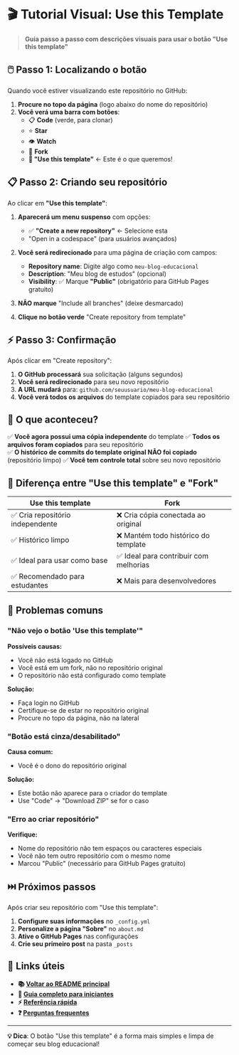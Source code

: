 # 🎬 Tutorial Visual: Use this Template

> **Guia passo a passo com descrições visuais para usar o botão "Use this template"**

## 🖱️ Passo 1: Localizando o botão

Quando você estiver visualizando este repositório no GitHub:

1. **Procure no topo da página** (logo abaixo do nome do repositório)
2. **Você verá uma barra com botões**: 
   - 📋 **Code** (verde, para clonar)
   - ⭐ **Star** 
   - 👁️ **Watch**
   - 🍴 **Fork**
   - **🎯 "Use this template"** ← Este é o que queremos!

## 📋 Passo 2: Criando seu repositório

Ao clicar em **"Use this template"**:

1. **Aparecerá um menu suspenso** com opções:
   - ✅ **"Create a new repository"** ← Selecione esta
   - "Open in a codespace" (para usuários avançados)

2. **Você será redirecionado** para uma página de criação com campos:
   - **Repository name**: Digite algo como `meu-blog-educacional`
   - **Description**: "Meu blog de estudos" (opcional)
   - **Visibility**: ✅ Marque **"Public"** (obrigatório para GitHub Pages gratuito)

3. **NÃO marque** "Include all branches" (deixe desmarcado)

4. **Clique no botão verde** "Create repository from template"

## ⚡ Passo 3: Confirmação

Após clicar em "Create repository":

1. **O GitHub processará** sua solicitação (alguns segundos)
2. **Você será redirecionado** para seu novo repositório
3. **A URL mudará** para: `github.com/seuusuario/meu-blog-educacional`
4. **Você verá todos os arquivos** do template copiados para seu repositório

## 🎉 O que aconteceu?

✅ **Você agora possui uma cópia independente** do template
✅ **Todos os arquivos foram copiados** para seu repositório  
✅ **O histórico de commits do template original NÃO foi copiado** (repositório limpo)
✅ **Você tem controle total** sobre seu novo repositório

## 🔄 Diferença entre "Use this template" e "Fork"

| Use this template | Fork |
|-------------------|------|
| ✅ Cria repositório independente | ❌ Cria cópia conectada ao original |
| ✅ Histórico limpo | ❌ Mantém todo histórico do template |
| ✅ Ideal para usar como base | ✅ Ideal para contribuir com melhorias |
| ✅ Recomendado para estudantes | ❌ Mais para desenvolvedores |

## 🚨 Problemas comuns

### "Não vejo o botão 'Use this template'"

**Possíveis causas:**
- Você não está logado no GitHub
- Você está em um fork, não no repositório original
- O repositório não está configurado como template

**Solução:**
- Faça login no GitHub
- Certifique-se de estar no repositório original
- Procure no topo da página, não na lateral

### "Botão está cinza/desabilitado"

**Causa comum:**
- Você é o dono do repositório original

**Solução:**
- Este botão não aparece para o criador do template
- Use "Code" → "Download ZIP" se for o caso

### "Erro ao criar repositório"

**Verifique:**
- Nome do repositório não tem espaços ou caracteres especiais
- Você não tem outro repositório com o mesmo nome
- Marcou "Public" (necessário para GitHub Pages gratuito)

## ⏭️ Próximos passos

Após criar seu repositório com "Use this template":

1. **Configure suas informações** no `_config.yml`
2. **Personalize a página "Sobre"** no `about.md`
3. **Ative o GitHub Pages** nas configurações
4. **Crie seu primeiro post** na pasta `_posts`

## 🔗 Links úteis

- **📚 [Voltar ao README principal](README.md)**
- **🚀 [Guia completo para iniciantes](GUIA-INICIANTES.md)**
- **⚡ [Referência rápida](REFERENCIA-RAPIDA.md)**
- **❓ [Perguntas frequentes](FAQ.md)**

---

**💡 Dica**: O botão "Use this template" é a forma mais simples e limpa de começar seu blog educacional!
